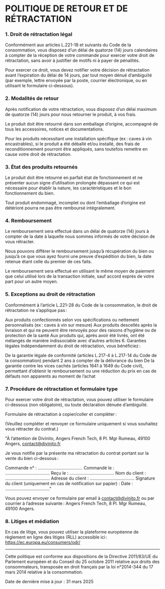# POLITIQUE DE RETOUR ET DE RÉTRACTATION

### 1. Droit de rétractation légal
Conformément aux articles L.221-18 et suivants du Code de la consommation, vous disposez d’un délai de quatorze (14) jours calendaires à compter de la réception de votre commande pour exercer votre droit de rétractation, sans avoir à justifier de motifs ni à payer de pénalités.

Pour exercer ce droit, vous devez notifier votre décision de rétractation avant l’expiration du délai de 14 jours, par tout moyen dénué d’ambiguïté (par exemple, lettre envoyée par la poste, courrier électronique, ou en utilisant le formulaire ci-dessous).

### 2. Modalités de retour
Après notification de votre rétractation, vous disposez d’un délai maximum de quatorze (14) jours pour nous retourner le produit, à vos frais.

Le produit doit être retourné dans son emballage d’origine, accompagné de tous les accessoires, notices et documentations.

Pour les produits nécessitant une installation spécifique (ex : caves à vin encastrables), si le produit a été déballé et/ou installé, des frais de reconditionnement pourront être appliqués, sans toutefois remettre en cause votre droit de rétractation.

### 3. État des produits retournés
Le produit doit être retourné en parfait état de fonctionnement et ne présenter aucun signe d’utilisation prolongée dépassant ce qui est nécessaire pour établir la nature, les caractéristiques et le bon fonctionnement du bien.

Tout produit endommagé, incomplet ou dont l’emballage d’origine est détérioré pourra ne pas être remboursé intégralement.

### 4. Remboursement
Le remboursement sera effectué dans un délai de quatorze (14) jours à compter de la date à laquelle nous sommes informés de votre décision de vous rétracter.

Nous pouvons différer le remboursement jusqu’à récupération du bien ou jusqu’à ce que vous ayez fourni une preuve d’expédition du bien, la date retenue étant celle du premier de ces faits.

Le remboursement sera effectué en utilisant le même moyen de paiement que celui utilisé lors de la transaction initiale, sauf accord exprès de votre part pour un autre moyen.

### 5. Exceptions au droit de rétractation
Conformément à l’article L.221-28 du Code de la consommation, le droit de rétractation ne s’applique pas :

Aux produits confectionnés selon vos spécifications ou nettement personnalisés (ex : caves à vin sur mesure)
Aux produits descellés après la livraison et qui ne peuvent être renvoyés pour des raisons d’hygiène ou de protection de la santé
Aux produits qui, après avoir été livrés, ont été mélangés de manière indissociable avec d’autres articles
6. Garanties légales
Indépendamment du droit de rétractation, vous bénéficiez :

De la garantie légale de conformité (articles L.217-4 à L.217-14 du Code de la consommation) pendant 2 ans à compter de la délivrance du bien
De la garantie contre les vices cachés (articles 1641 à 1649 du Code civil), permettant d’obtenir le remboursement ou une réduction du prix en cas de défauts non apparents au moment de l’achat

### 7. Procédure de rétractation et formulaire type
Pour exercer votre droit de rétractation, vous pouvez utiliser le formulaire ci-dessous (non obligatoire), ou toute déclaration dénuée d’ambiguïté.

Formulaire de rétractation à copier/coller et compléter :

(Veuillez compléter et renvoyer ce formulaire uniquement si vous souhaitez vous rétracter du contrat.)

"À l’attention de Divinito, Angers French Tech, 8 Pl. Mgr Rumeau, 49100 Angers, contact@divinito.fr

Je vous notifie par la présente ma rétractation du contrat portant sur la vente du bien ci-dessous :

Commande n° : ………………………………
Commandé le : ………………………………
Reçu le : ………………………………
Nom du client : ………………………………
Adresse du client : ………………………………
Signature du client (uniquement en cas de notification sur papier) :
Date : ………………………………"

Vous pouvez envoyer ce formulaire par email à contact@divinito.fr ou par courrier à l’adresse suivante : Angers French Tech, 8 Pl. Mgr Rumeau, 49100 Angers.

### 8. Litiges et médiation
En cas de litige, vous pouvez utiliser la plateforme européenne de règlement en ligne des litiges (RLL) accessible ici : https://ec.europa.eu/consumers/odr/

---

Cette politique est conforme aux dispositions de la Directive 2011/83/UE du Parlement européen et du Conseil du 25 octobre 2011 relative aux droits des consommateurs, transposée en droit français par la loi n°2014-344 du 17 mars 2014 relative à la consommation.

Date de dernière mise à jour : 31 mars 2025
